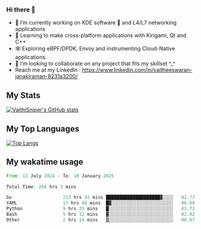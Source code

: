 ### Hi there 👋

- 🔭 I’m currently working on KDE software 💓 and L4/L7 networking applications 
- 📖 Learning to make cross-platform applications with Kirigami, Qt and C++
- 🕸️ Exploring eBPF/DPDK, Envoy and instrumenting Cloud-Native applications. 
- 👯 I’m looking to collaborate on any project that fits my skillset ^_^
- Reach me at my LinkedIn : https://www.linkedin.com/in/vaitheeswaran-janakiraman-8231a3200/

## My Stats
[![VaithiSniper's GitHub stats](https://github-readme-stats.vercel.app/api?username=VaithiSniper&hide=stars&theme=radical)](https://github.com/anuraghazra/github-readme-stats)

## My Top Languages

[![Top Langs](https://github-readme-stats.vercel.app/api/top-langs/?username=VaithiSniper&layout=compact)](https://github.com/anuraghazra/github-readme-stats)

## My wakatime usage

<!--START_SECTION:waka-->

```rust
From: 12 July 2024 - To: 10 January 2025

Total Time: 256 hrs 3 mins

Go                   213 hrs 41 mins ████████████████████▓░░░░   82.73 %
YAML                 17 hrs 48 mins  █▓░░░░░░░░░░░░░░░░░░░░░░░   06.89 %
Python               9 hrs 35 mins   █░░░░░░░░░░░░░░░░░░░░░░░░   03.72 %
Bash                 5 hrs 12 mins   ▓░░░░░░░░░░░░░░░░░░░░░░░░   02.02 %
Other                2 hrs 14 mins   ▒░░░░░░░░░░░░░░░░░░░░░░░░   00.87 %
```

<!--END_SECTION:waka-->
